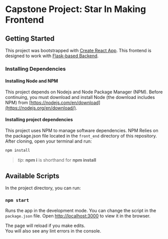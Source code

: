 # Capstone Project: Star In Making Frontend

## Getting Started 

This project was bootstrapped with [Create React App](https://github.com/facebook/create-react-app). This frontend is designed to work with [Flask-based Backend](../back_end).

### Installing Dependencies

#### Installing Node and NPM

This project depends on Nodejs and Node Package Manager (NPM). Before continuing, you must download and install Node (the download includes NPM) from [https://nodejs.com/en/download](https://nodejs.org/en/download/).

#### Installing project dependencies

This project uses NPM to manage software dependencies. NPM Relies on the package.json file located in the `front_end` directory of this repository. After cloning, open your terminal and run:

```bash
npm install
```

>_tip_: **npm i** is shorthand for **npm install**


## Available Scripts

In the project directory, you can run:

### `npm start`

Runs the app in the development mode. You can change the script in the ```package.json``` file. 
Open [http://localhost:3000](http://localhost:3000) to view it in the browser.

The page will reload if you make edits.\
You will also see any lint errors in the console.
